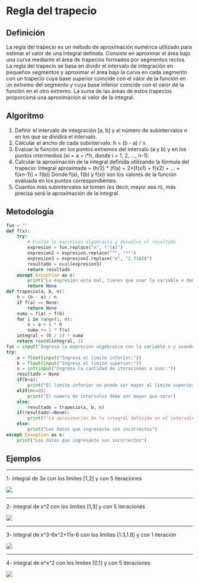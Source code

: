 # Regla del trapecio
## Definición
La regla del trapecio es un método de aproximación numérica utilizado para estimar el valor de una integral definida. Consiste en aproximar el área bajo una curva mediante el área de trapecios formados por segmentos rectos. La regla del trapecio se basa en dividir el intervalo de integración en pequeños segmentos y aproximar el área bajo la curva en cada segmento con un trapecio cuya base superior coincide con el valor de la función en un extremo del segmento y cuya base inferior coincide con el valor de la función en el otro extremo. La suma de las áreas de estos trapecios proporciona una aproximación al valor de la integral.
## Algoritmo
1. Definir el intervalo de integración [a, b] y el número de subintervalos n en los que se dividirá el intervalo.
2. Calcular el ancho de cada subintervalo: h = (b - a) / n
3. Evaluar la función en los puntos extremos del intervalo (a y b) y en los puntos intermedios (xi = a + i*h, donde i = 1, 2, ..., n-1).
4. Calcular la aproximación de la integral definida utilizando la fórmula del trapecio: Integral aproximada = (h/2) * (f(a) + 2*[f(x1) + f(x2) + ... + f(xn-1)] + f(b)) Donde f(a), f(b) y f(xi) son los valores de la función evaluada en los puntos correspondientes.
5. Cuantos más subintervalos se tomen (es decir, mayor sea n), más precisa será la aproximación de la integral.
## Metodología
```python
fun = ""
def f(x):
    try:
        # Evalúa la expresión algebraica y devuelve el resultado
        expresion = fun.replace("x", f"{x}")
        expresion2 = expresion.replace("^", "**")
        expresion3 = expresion2.replace("e", "2.71828")
        resultado = eval(expresion3)
        return resultado
    except Exception as e:
        print("La expresion esta mal, tienes que usar la variable x dentro de la expresion y cada vez que tienes que mutiplicar un numero con una variable tienes que usar *, por ejemplo 3*x^2")
        return None
def trapecio(a, b, n):
    h = (b - a) / n
    if f(a) == None:
        return None
    suma = f(a) + f(b)
    for i in range(1, n):
        x = a + i * h
        suma += 2 * f(x)
    integral = (h / 2) * suma
    return round(integral, 2)
fun = input("Ingresa la expresion algebraica con la variable x y usando el signo de multiplicacion para cada variable x que se multiplica con un numero:")
try:
    a = float(input("Ingresa el limite inferior:"))
    b = float(input("Ingresa el limite superior:"))
    n = int(input("Ingresa la cantidad de iteraciones a usar:"))
    resultado = None
    if(b<a):
        print("El limite inferior no puede ser mayor al limite superior")
    elif(n<=0):
        print("El numero de intervalos debe ser mayor que cero")
    else:
        resultado = trapecio(a, b, n)
    if(resultado!=None):
        print(f"La aproximación de la integral definida en el intervalo [{a}, {b}] con {n} subintervalos es: {resultado}")
    else:
        print("Los datos que ingresaste son incorrectos")
except Exception as e:
    print("Los datos que ingresaste son incorrectos")
```

## Ejemplos

------------

1- integral de 3x con los limites [1,2] y con 5 iteraciones

![](https://github.com/Mexta46/Metodos_Numericos_Tema4/blob/5c7777286b6019879cf835fdd1e5f454de3653ed/Imagenes/Ejercicio1T.png)

------------

2- integral de x^2 con los limites [1,3] y con 5 iteraciones

![](https://github.com/Mexta46/Metodos_Numericos_Tema4/blob/5c7777286b6019879cf835fdd1e5f454de3653ed/Imagenes/Ejercicio2T.png)

------------

3- integral de x^3-6x^2+11x-6 con los limites [1.3,1.8] y con 1 iteración

![](https://github.com/Mexta46/Metodos_Numericos_Tema4/blob/5c7777286b6019879cf835fdd1e5f454de3653ed/Imagenes/Ejercicio3T.png)

------------

4- integral de e^x^2 con los limites [0,1] y con 5 iteraciones

![](https://github.com/Mexta46/Metodos_Numericos_Tema4/blob/5c7777286b6019879cf835fdd1e5f454de3653ed/Imagenes/Ejercicio4T.png)
